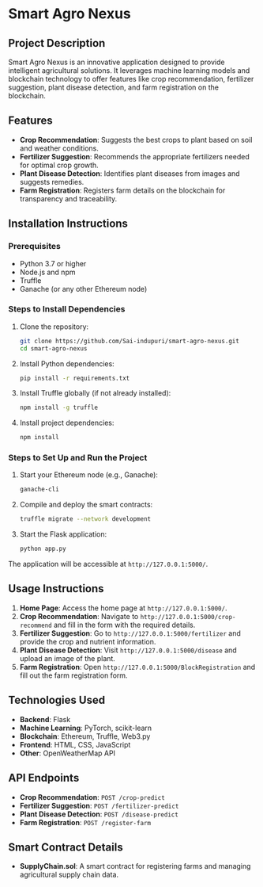 # Smart Agro Nexus

## Project Description

Smart Agro Nexus is an innovative application designed to provide intelligent agricultural solutions. It leverages machine learning models and blockchain technology to offer features like crop recommendation, fertilizer suggestion, plant disease detection, and farm registration on the blockchain.

## Features

- **Crop Recommendation**: Suggests the best crops to plant based on soil and weather conditions.
- **Fertilizer Suggestion**: Recommends the appropriate fertilizers needed for optimal crop growth.
- **Plant Disease Detection**: Identifies plant diseases from images and suggests remedies.
- **Farm Registration**: Registers farm details on the blockchain for transparency and traceability.

## Installation Instructions

### Prerequisites

- Python 3.7 or higher
- Node.js and npm
- Truffle
- Ganache (or any other Ethereum node)

### Steps to Install Dependencies

1. Clone the repository:
    ```bash
    git clone https://github.com/Sai-indupuri/smart-agro-nexus.git
    cd smart-agro-nexus
    ```

2. Install Python dependencies:
    ```bash
    pip install -r requirements.txt
    ```

3. Install Truffle globally (if not already installed):
    ```bash
    npm install -g truffle
    ```

4. Install project dependencies:
    ```bash
    npm install
    ```

### Steps to Set Up and Run the Project

1. Start your Ethereum node (e.g., Ganache):
    ```bash
    ganache-cli
    ```

2. Compile and deploy the smart contracts:
    ```bash
    truffle migrate --network development
    ```

3. Start the Flask application:
    ```bash
    python app.py
    ```

The application will be accessible at `http://127.0.0.1:5000/`.

## Usage Instructions

1. **Home Page**: Access the home page at `http://127.0.0.1:5000/`.
2. **Crop Recommendation**: Navigate to `http://127.0.0.1:5000/crop-recommend` and fill in the form with the required details.
3. **Fertilizer Suggestion**: Go to `http://127.0.0.1:5000/fertilizer` and provide the crop and nutrient information.
4. **Plant Disease Detection**: Visit `http://127.0.0.1:5000/disease` and upload an image of the plant.
5. **Farm Registration**: Open `http://127.0.0.1:5000/BlockRegistration` and fill out the farm registration form.


## Technologies Used

- **Backend**: Flask
- **Machine Learning**: PyTorch, scikit-learn
- **Blockchain**: Ethereum, Truffle, Web3.py
- **Frontend**: HTML, CSS, JavaScript
- **Other**: OpenWeatherMap API

## API Endpoints

- **Crop Recommendation**: `POST /crop-predict`
- **Fertilizer Suggestion**: `POST /fertilizer-predict`
- **Plant Disease Detection**: `POST /disease-predict`
- **Farm Registration**: `POST /register-farm`

## Smart Contract Details

- **SupplyChain.sol**: A smart contract for registering farms and managing agricultural supply chain data.




